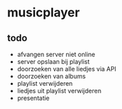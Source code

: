 # musicplayer

## todo
- afvangen server niet online
- server opslaan bij playlist
- doorzoeken van alle liedjes via API
- doorzoeken van albums
- playlist verwijderen
- liedjes uit playlist verwijderen
- presentatie
